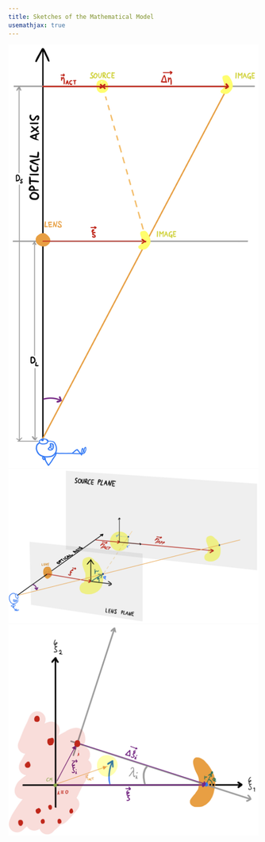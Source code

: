```yaml
---
title: Sketches of the Mathematical Model
usemathjax: true
---
```


![Model 2D](Model_2D.jpeg)
![Model 3D](Model_3D.jpeg)
![Point Mass Cloud](Model_PMC.jpeg)
